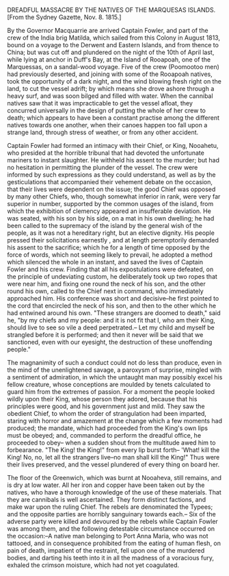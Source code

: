   DREADFUL MASSACRE BY THE NATIVES OF THE MARQUESAS ISLANDS. [From the Sydney Gazette, Nov. 8. 1815.]  By the Governor Macquarrie are arrived Captain Fowler, and part of the crew of the India brig Matilda, which sailed from this Colony in August 1813, bound on a voyage to the Derwent and Eastern Islands, and from thence to China; but was cut off and plundered on the night of the 10th of April last, while lying at anchor in Duff's Bay, at the Island of Rooapoah, one of the Marquessas, on a sandal-wood voyage. Five of the crew (Poomootoo men) had previously deserted, and joining with some of the Rooapoah natives, took the opportunity of a dark night, and the wind blowing fresh right on the land, to cut the vessel adrift; by which means she drove ashore through a heavy surf, and was soon bilged and filled with water. When the cannibal natives saw that it was impracticable to get the vessel afloat, they concurred universally in the design of putting the whole of her crew to death; which appears to have been a constant practise among the different natives towards one another, when their canoes happen too fall upon a strange land, through stress of weather, or from any other accident.  Captain Fowler had formed an intimacy with their Chief, or King, Nooahetu, who presided at the horrible tribunal that had devoted the unfortunate mariners to instant slaughter. He withheld his assent to the murder; but had no hesitation in permitting the plunder of the vessel. The crew were informed by such expressions as they could understand, as well as by the gesticulations that accompanied their vehement debate on the occasion, that their lives were dependent on the issue; the good Chief was opposed by many other Chiefs, who, though somewhat inferior in rank, were very far superior in number, supported by the common usages of the island, from which the exhibition of clemency appeared an insufferable deviation. He was seated, with his son by his side, on a mat in his own dwelling; he had been called to the supremacy of the island by the general wish of the people, as it was not a hereditary right, but an elective dignity. His people pressed their solicitations earnestly , and at length peremptorily demanded his assent to the sacrifice; which he for a length of time opposed by the force of words, which not seeming likely to prevail, he adopted a method which silenced the whole in an instant, and saved the lives of Captain Fowler and his crew. Finding that all his expostulations were defeated, on the principle of undeviating custom, he deliberately took up two ropes that were near him, and fixing one round the neck of his son, and the other round his own, called to the Chief next in command, who immediately approached him. His conference was short and decisive–he first pointed to the cord that encircled the neck of his son, and then to the other which he had entwined around his own. "These strangers are doomed to death," said he, "by my chiefs and my people: and it is not fit that I, who am their King, should live to see so vile a deed perpetrated.– Let my child and myself be strangled before it is performed; and then it never will be said that we sanctioned, even with our eyesight, the destruction of these unoffending people."  The magnanimity of such a conduct could not do less than produce, even in the mind of the unenlightened savage, a paroxysm of surprise, mingled with a sentiment of admiration, in which the untaught man may possibly excel his fellow creature, whose conceptions are moulded by tenets calculated to guard him from the extremes of passion. For a moment the people looked wildly upon their King, whose person they adored, because that his principles were good, and his government just and mild. They saw the obedient Chief, to whom the order of strangulation had been imparted, staring with horror and amazement at the change which a few moments had produced; the mandate, which had proceeded from the King's own lips must be obeyed; and, commanded to perform the dreadful office, he proceeded to obey– when a sudden shout from the multitude awed him to forbearance. "The King! the King!" from every lip burst forth– 'What! kill the King! No, no, let all the strangers live–no man shall kill the King!" Thus were their lives preserved, and the vessel plundered of every thing on board her.  The floor of the Greenwich, which was burnt at Nooaheva, still remains, and is dry at low water. All her iron and copper have been taken out by the natives, who have a thorough knowledge of the use of these materials. That they are cannibals is well ascertained. They form distinct factions, and make war upon the ruling Chief. The rebels are denominated the Typees; and the opposite parties are horribly sanguinary towards each.– Six of the adverse party were killed and devoured by the rebels while Captain Fowler was among them, and the following detestable circumstance occurred on the occasion:–A native man belonging to Port Anna Maria, who was not tattooed, and in consequence prohibited from the eating of human flesh, on pain of death, impatient of the restraint, fell upon one of the murdered bodies, and darting his teeth into it in all the madness of a voracious fury, exhaled the crimson moisture, which had not yet coagulated.